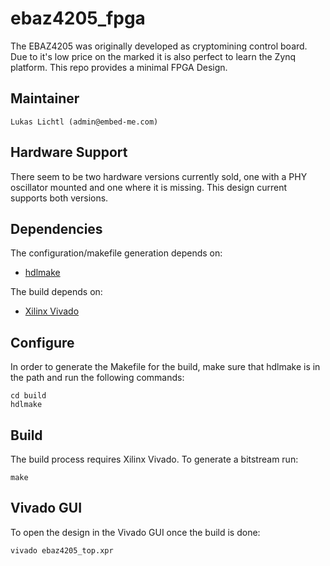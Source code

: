 # ebaz4205_fpga

The EBAZ4205 was originally developed as cryptomining control board.
Due to it's low price on the marked it is also perfect to learn
the Zynq platform. This repo provides a minimal FPGA Design.

## Maintainer

	Lukas Lichtl (admin@embed-me.com)

## Hardware Support

There seem to be two hardware versions currently sold, one with a
PHY oscillator mounted and one where it is missing.
This design current supports both versions.

## Dependencies

The configuration/makefile generation depends on:

* [hdlmake](https://hdlmake.readthedocs.io/en/master/)

The build depends on:

* [Xilinx Vivado](https://www.xilinx.com/products/design-tools/vivado.html)

## Configure

In order to generate the Makefile for the build, make sure that hdlmake
is in the path and run the following commands:

	cd build
	hdlmake

## Build

The build process requires Xilinx Vivado. To generate a bitstream run:

	make

## Vivado GUI

To open the design in the Vivado GUI once the build is done:

	vivado ebaz4205_top.xpr